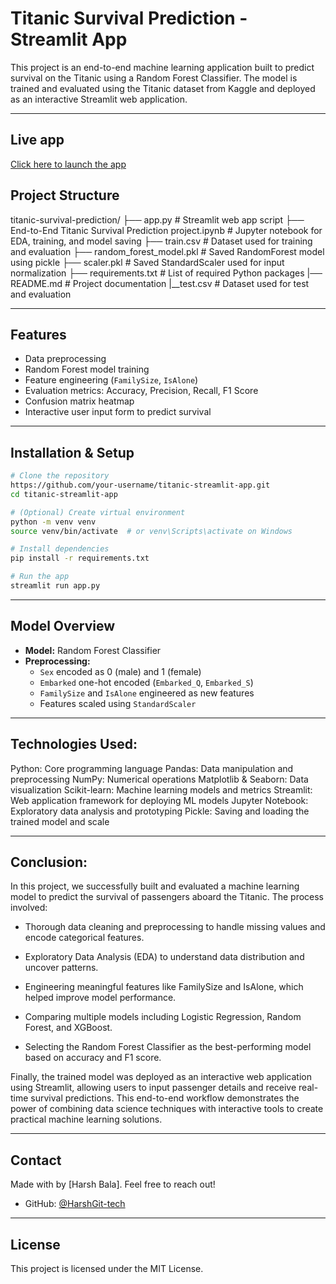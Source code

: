# Titanic Survival Prediction - Streamlit App

This project is an end-to-end machine learning application built to predict survival on the Titanic using a Random Forest Classifier. The model is trained and evaluated using the Titanic dataset from Kaggle and deployed as an interactive Streamlit web application.

---
## Live app
[Click here to launch the app](https://titanicpredictionapp-tebbzapph5futzidcjz257c.streamlit.app/)

## Project Structure
titanic-survival-prediction/
├── app.py                          # Streamlit web app script
├── End-to-End Titanic Survival Prediction project.ipynb  # Jupyter notebook for EDA, training, and model saving
├── train.csv                       # Dataset used for training and evaluation
├── random_forest_model.pkl         # Saved RandomForest model using pickle
├── scaler.pkl                      # Saved StandardScaler used for input normalization
├── requirements.txt                # List of required Python packages
|── README.md                       # Project documentation
|__test.csv                         # Dataset used for test and evaluation


---

## Features

- Data preprocessing
- Random Forest model training
- Feature engineering (`FamilySize`, `IsAlone`)
- Evaluation metrics: Accuracy, Precision, Recall, F1 Score
- Confusion matrix heatmap
- Interactive user input form to predict survival

---

## Installation & Setup

```bash
# Clone the repository
https://github.com/your-username/titanic-streamlit-app.git
cd titanic-streamlit-app

# (Optional) Create virtual environment
python -m venv venv
source venv/bin/activate  # or venv\Scripts\activate on Windows

# Install dependencies
pip install -r requirements.txt

# Run the app
streamlit run app.py
```

---

## Model Overview

- **Model:** Random Forest Classifier
- **Preprocessing:**
  - `Sex` encoded as 0 (male) and 1 (female)
  - `Embarked` one-hot encoded (`Embarked_Q`, `Embarked_S`)
  - `FamilySize` and `IsAlone` engineered as new features
  - Features scaled using `StandardScaler`
---
## Technologies Used:

Python:	Core programming language
Pandas:	Data manipulation and preprocessing
NumPy:	Numerical operations
Matplotlib & Seaborn:	Data visualization
Scikit-learn:	Machine learning models and metrics
Streamlit:	Web application framework for deploying ML models
Jupyter Notebook:	Exploratory data analysis and prototyping
Pickle:	Saving and loading the trained model and scale

---
## Conclusion:

In this project, we successfully built and evaluated a machine learning model to predict the survival of passengers aboard the Titanic. The process involved:

- Thorough data cleaning and preprocessing to handle missing values and encode categorical features.

- Exploratory Data Analysis (EDA) to understand data distribution and uncover patterns.

- Engineering meaningful features like FamilySize and IsAlone, which helped improve model performance.

- Comparing multiple models including Logistic Regression, Random Forest, and XGBoost.

- Selecting the Random Forest Classifier as the best-performing model based on accuracy and F1 score.

Finally, the trained model was deployed as an interactive web application using Streamlit, allowing users to input passenger details and receive real-time survival predictions.
This end-to-end workflow demonstrates the power of combining data science techniques with interactive tools to create practical machine learning solutions.

---

## Contact

Made with by [Harsh Bala]. Feel free to reach out!

- GitHub: [@HarshGit-tech](https://github.com/HarshGit-tech)

---

## License

This project is licensed under the MIT License.

